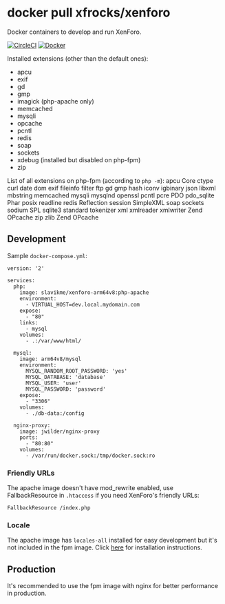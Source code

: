 # docker pull xfrocks/xenforo
Docker containers to develop and run XenForo.

[![CircleCI](https://circleci.com/gh/slavikme/docker-xenforo-arm64v8.svg?style=svg)](https://circleci.com/gh/slavikme/docker-xenforo-arm64v8)
[![Docker](https://img.shields.io/docker/pulls/slavikme/xenforo-arm64v8.svg)](https://hub.docker.com/r/slavikme/xenforo-arm64v8)

Installed extensions (other than the default ones):
 * apcu
 * exif
 * gd
 * gmp
 * imagick (php-apache only)
 * memcached
 * mysqli
 * opcache
 * pcntl
 * redis
 * soap
 * sockets
 * xdebug (installed but disabled on php-fpm)
 * zip

List of all extensions on php-fpm (according to `php -m`):
apcu
Core
ctype
curl
date
dom
exif
fileinfo
filter
ftp
gd
gmp
hash
iconv
igbinary
json
libxml
mbstring
memcached
mysqli
mysqlnd
openssl
pcntl
pcre
PDO
pdo_sqlite
Phar
posix
readline
redis
Reflection
session
SimpleXML
soap
sockets
sodium
SPL
sqlite3
standard
tokenizer
xml
xmlreader
xmlwriter
Zend OPcache
zip
zlib
Zend OPcache

## Development
Sample `docker-compose.yml`:

```
version: '2'

services:
  php:
    image: slavikme/xenforo-arm64v8:php-apache
    environment:
      - VIRTUAL_HOST=dev.local.mydomain.com
    expose:
      - "80"
    links:
      - mysql
    volumes:
      - .:/var/www/html/

  mysql:
    image: arm64v8/mysql
    environment:
      MYSQL_RANDOM_ROOT_PASSWORD: 'yes'
      MYSQL_DATABASE: 'database'
      MYSQL_USER: 'user'
      MYSQL_PASSWORD: 'password'
    expose:
      - "3306"
    volumes:
      - ./db-data:/config

  nginx-proxy:
    image: jwilder/nginx-proxy
    ports:
      - "80:80"
    volumes:
      - /var/run/docker.sock:/tmp/docker.sock:ro
```

### Friendly URLs

The apache image doesn't have mod_rewrite enabled, use FallbackResource in `.htaccess` if you need XenForo's friendly URLs:

```
FallbackResource /index.php
```

### Locale

The apache image has `locales-all` installed for easy development but it's not included in the fpm image.
Click [here](https://github.com/gliderlabs/docker-alpine/issues/144) for installation instructions.

## Production
It's recommended to use the fpm image with nginx for better performance in production.
